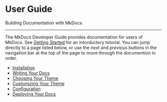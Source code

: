 # User Guide

Building Documentation with MkDocs

---

The MkDocs Developer Guide provides documentation for users of MkDocs. See
[Getting Started] for an  intorductory totorial. You can jump directly to a
page listed below, or use the *next* and *previous* buttons in the navigation
bar at the top of the page to move through the documention in order.

- [Installation](installation.md)
- [Writing Your Docs](writing-your-docs.md)
- [Choosing Your Theme](choosing-your-theme.md)
- [Customizing Your Theme](customizing-your-theme.md)
- [Configuration](configuration.md)
- [Deploying Your Docs](deploying-your-docs.md)

[Getting Started]: ../getting-started.md
